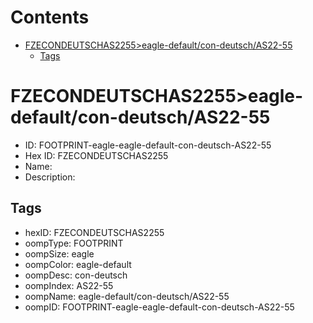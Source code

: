 



Contents
========

* [FZECONDEUTSCHAS2255>eagle-default/con-deutsch/AS22-55](#fzecondeutschas2255eagle-defaultcon-deutschas22-55)
	* [Tags](#tags)

# FZECONDEUTSCHAS2255>eagle-default/con-deutsch/AS22-55

- ID: FOOTPRINT-eagle-eagle-default-con-deutsch-AS22-55
- Hex ID: FZECONDEUTSCHAS2255
- Name: 
- Description: 

## Tags

- hexID: FZECONDEUTSCHAS2255
- oompType: FOOTPRINT
- oompSize: eagle
- oompColor: eagle-default
- oompDesc: con-deutsch
- oompIndex: AS22-55
- oompName: eagle-default/con-deutsch/AS22-55
- oompID: FOOTPRINT-eagle-eagle-default-con-deutsch-AS22-55
